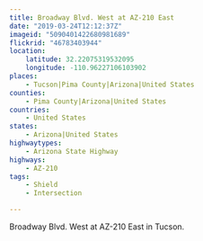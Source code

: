 ```yaml
---
title: Broadway Blvd. West at AZ-210 East
date: "2019-03-24T12:12:37Z"
imageid: "5090401422680981689"
flickrid: "46783403944"
location:
    latitude: 32.22075319532095
    longitude: -110.96227106103902
places:
    - Tucson|Pima County|Arizona|United States
counties:
    - Pima County|Arizona|United States
countries:
    - United States
states:
    - Arizona|United States
highwaytypes:
    - Arizona State Highway
highways:
    - AZ-210
tags:
    - Shield
    - Intersection

---
```

Broadway Blvd. West at AZ-210 East in Tucson.
